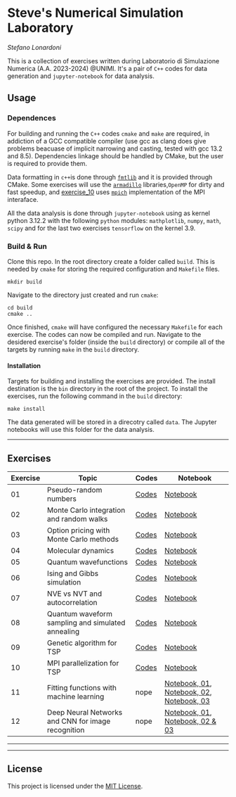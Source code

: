 # Steve's Numerical Simulation Laboratory
_Stefano Lonardoni_

This is a collection of exercises written during Laboratorio di Simulazione Numerica (A.A. 2023-2024) @UNIMI. It's a pair of `C++` codes for data generation and `jupyter-notebook` for data analysis.

## Usage

### Dependences
For building and running the `C++` codes `cmake` and `make` are required, in addiction of a GCC compatible compiler (use gcc as clang does give problems beacuase of implicit narrowing and casting, tested with gcc 13.2 and 8.5). Dependencies linkage should be handled by CMake, but the user is required to provide them.

Data formatting in `c++`is done through [`fmtlib`](https://fmt.dev/latest/index.html) and it is provided through CMake.
Some exercises will use the [`armadillo`](https://arma.sourceforge.net/) libraries,`OpenMP` for dirty and fast speedup, and [exercise_10](#exercise-10) uses [`mpich`]() implementation of the MPI interaface.

All the data analysis is done through `jupyter-notebook` using as kernel python 3.12.2 with the following `python` modules: `mathplotlib`, `numpy`, `math`, `scipy` and for the last two exercises `tensorflow` on the kernel 3.9.

### Build & Run
Clone this repo. In the root directory create a folder called `build`. This is needed by `cmake` for storing the required configuration and `Makefile` files.

```shell
mkdir build
```

Navigate to the directory just created and run `cmake`:
```shell
cd build
cmake ..
```

Once finished, `cmake` will have configured the necessary `Makefile` for each exercise. The codes can now be compiled and run. Navigate to the desidered exercise's folder (inside the `build` directory) or compile all of the targets by running ```make``` in the `build` directory.

#### Installation
Targets for building and installing the exercises are provided. The install destination is the `bin` directory in the root of the project. To install the exercises, run the following command in the `build` directory:

```shell
make install
```


The data generated will be stored in a direcotry called `data`. The Jupyter notebooks will use this folder for the data analysis.

<!-- to do: install or cpack -->
---

## Exercises

<!-- ### Global todo -->
<!-- 
- [x] Refactor all libraries (ex.: only one blocking avg)
- [x] Remake global cmake project structure like [this](https://cliutils.gitlab.io/modern-cmake/chapters/basics/structure.html)
- [x] Before making data public, uniform naming convention for all data files -->
<!-- - [x] Make data public for release -->
<!-- - [ ] ~~Implement auto-equilibration~~ -->
<!-- - [x] Investigate potential energy and total enry errors (too small !?) (investigate total energy)
- [ ] Add messages to user when launching programss -->

Exercise | Topic | Codes | Notebook
|:---|---|---|---|
| 01 | Pseudo-random numbers | [Codes](/exercise_01/) | [Notebook](/notebooks/exercise_01.ipynb) |
| 02 | Monte Carlo integration and random walks | [Codes](/exercise_02/) | [Notebook](/notebooks/exercise_02.ipynb) |
| 03 | Option pricing with Monte Carlo methods | [Codes](/exercise_03/) | [Notebook](/notebooks/exercise_03.ipynb) |
| 04 | Molecular dynamics | [Codes](/exercise_04/) | [Notebook](/notebooks/exercise_04.ipynb) |
| 05 | Quantum wavefunctions | [Codes](/exercise_05/) | [Notebook](/notebooks/exercise_05.ipynb) |
| 06 | Ising and Gibbs simulation | [Codes](/exercise_06/) | [Notebook](/notebooks/exercise_06.ipynb) |
| 07 | NVE vs NVT and autocorrelation | [Codes](/exercise_07/) | [Notebook](/notebooks/exercise_07.ipynb) |
| 08 | Quantum waveform sampling and simulated annealing | [Codes](/exercise_08/) | [Notebook](/notebooks/exercise_08.ipynb) |
| 09 | Genetic algorithm for TSP | [Codes](/exercise_09/) | [Notebook](/notebooks/exercise_09.ipynb) |
| 10 | MPI parallelization for TSP | [Codes](/exercise_10/) | [Notebook](/notebooks/exercise_10.ipynb) |
| 11 | Fitting functions with machine learning | nope | [Notebook, 01](/notebooks/exercise_11_1.ipynb), [Notebook, 02](/notebooks/exercise_11_2.ipynb), [Notebook, 03](/notebooks/exercise_11_3.ipynb) |
| 12 | Deep Neural Networks and CNN for image recognition | nope | [Notebook, 01](/notebooks/exercise_12_1.ipynb), [Notebook, 02 & 03](/notebooks/exercise_12_2_3.ipynb) |


<!-- 
### Exercise 01 ([Notebook](/notebooks/exercise_01.ipynb), [Codes](/exercise_01/))
Testing the pseudo-random generator with blocking averages and inverse distributions.

#### To Do
Done!
- [x] Accurate description in the notebook
- [x] Add assignments
- [x] Progressive uncertainity for all blocking avgs in the notebooks
- [x] Add fits to histograms in notebook, ex01.2
- [x] Commenting code where needed
- [x] Adding messages in the c++ codes

### Exercise 02 ([Notebook](/notebooks/exercise_02.ipynb), [Codes](/exercise_02/))
Monte Carlo integration and random walks.

#### To Do
Done!

- [x] Accurate description in the notebook
- [x] Add assignments
- [x] Add fits for random walks
- [x] Add comparison with fitted curves
- [x] Commenting code where needed
- [ ] Adding messages in the c++ codes

### Exercise 03 ([Notebook](/notebooks/exercise_03.ipynb), [Codes](/exercise_03/))
Option pricing with Monte Carlo methods.

#### To Do
Done!

- [x] Accurate description in the notebook
- [x] Add assignments
- [x] Add comparison between each method, and analytic resolutions
- [x] Commenting code where needed
- [ ] Adding messages in the c++ codes

### Exercise 04 ([Notebook](/notebooks/exercise_04.ipynb), [Codes](/exercise_04/))
First encounter with molecular dynamics. Pressure calculation and phase equilibration.

#### To Do
*CHECK TOTAL ENERGY FOR GASES*


instead of using omp for multithreading and a monolithic program, a python script may be more appropriate for the task.

- [x] Accurate description in the notebook (remain ex04.2)
- [x] Add assignments
- [x] Add intercept in jupyter with proposed values
- [ ] ~~Add controls to specify which phase to run~~
- [ ] ~~Polish unneeded output (for ex: each task in the equilibration step write to the same output file)~~

### Exercise 05 ([Notebook](/notebooks/exercise_05.ipynb), [Codes](/exercise_05/))
Sampling quantum wavefunctions with the Metropolis algorithm.

#### To Do
basic notebook (ex not required)
refactor code to use shared_ptr or similar. remember to use make_shared, and dynamic/static_pointer_cast.

### Exercise 06 ([Notebook](/notebooks/exercise_06.ipynb), [Codes](/exercise_06/))
Ising and Gibbs simulation.

#### To Do
* ADD OBSERVATIONS ON THE DIFFERENCE BETWEEN METRO AND GIBBS AT LOWER TEMPS *
accutate description in the notebook, add assignments, plots and fits

### Exercise 07 ([Notebook](/notebooks/exercise_07.ipynb), [Codes](/exercise_07/))
NVE vs NVT and their autocorrelation.

#### To Do
accurate descr, ~~add assignments, refactor autocorrelation compute. NEEDS GOFRRRRR~~, add observations for comparisons and negative values in autocorrelation?


### Exercise 08 ([Notebook](/notebooks/exercise_08.ipynb), [Codes](/exercise_08/))
Quantum waveform sampling and simulated annealing with custom potential.

#### To Do
complete the observations ant theory part, power spectrum???, ~~add assignments,to do everything after refactor ex05 code. rewrite code to borrowing standr or similar~~

### Exercise 09 ([Notebook](/notebooks/exercise_09.ipynb), [Codes](/exercise_09/))
Genetic algorithm for TSP.


#### To Do
accurate descr, add assignments
(added better comparison between selections)
~~check every mutation algorithm, and find best mutation rate.~~


### Exercise 10 ([Notebook](/notebooks/exercise_10.ipynb), [Codes](/exercise_10/))
MPI parallelization with migrations for TSP.

#### To Do
accurate descr, add assignments
refactor atlas so we can send with MPI_Bcast the map to all nodes, or at least a seed system (should be already implentem implicitely beacause rnd set seed with 0)

### Exercise 11 ([Notebook, 01](/notebooks/exercise_11_1.ipynb), [Notebook, 02](/notebooks/exercise_11_2.ipynb), [Notebook, 03](/notebooks/exercise_11_3.ipynb))
Fitting functions with machine learning.

### Exercise 12 ([Notebook, 01](/notebooks/exercise_12_1.ipynb), [Notebook, 02 & 03](/notebooks/exercise_12_2_3.ipynb))
Deep Neural Networks and CNN for image recognition. -->

---
---


## License

This project is licensed under the [MIT License](LICENSE).
